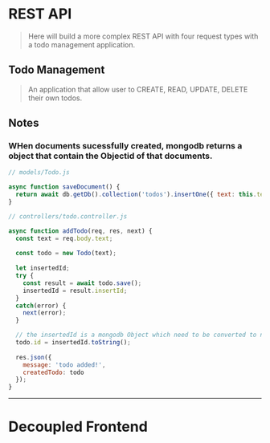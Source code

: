 # REST API
> Here will build a more complex REST API with four request types with a todo management application.

## Todo Management
> An application that allow user to CREATE, READ, UPDATE, DELETE their own todos.

## Notes
### WHen documents sucessfully created, mongodb returns a object that contain the Objectid of that documents.
```js
// models/Todo.js

async function saveDocument() {
  return await db.getDb().collection('todos').insertOne({ text: this.text });
}

// controllers/todo.controller.js

async function addTodo(req, res, next) {
  const text = req.body.text;
  
  const todo = new Todo(text);
  
  let insertedId;
  try {
    const result = await todo.save();
    insertedId = result.insertId;
  }
  catch(error) {
    next(error);
  }

  // the insertedId is a mongodb Object which need to be converted to normal string.
  todo.id = insertedId.toString();
  
  res.json({
    message: 'todo added!',
    createdTodo: todo
  });
}

```


---

# Decoupled Frontend
